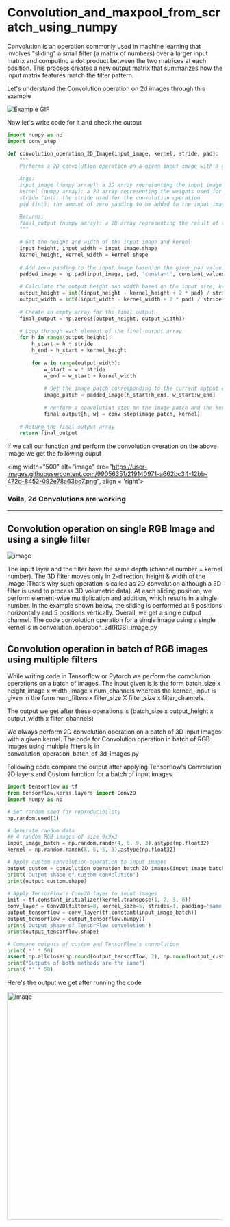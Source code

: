 # Convolution_and_maxpool_from_scratch_using_numpy

Convolution is an operation commonly used in machine learning that involves "sliding" a small filter (a matrix of numbers) over a larger input matrix and computing a dot product between the two matrices at each position. This process creates a new output matrix that summarizes how the input matrix features match the filter pattern.

Let's understand the Convolution operation on 2d images through this example

![Example GIF](https://miro.medium.com/v2/resize:fit:1070/1*Zx-ZMLKab7VOCQTxdZ1OAw.gif)

Now let's write code for it and check the output

```python
import numpy as np
import conv_step

def convolution_operation_2D_Image(input_image, kernel, stride, pad):
    """
    Performs a 2D convolution operation on a given input_image with a given kernel.

    Args:
    input_image (numpy array): a 2D array representing the input image
    kernel (numpy array): a 2D array representing the weights used for the convolution
    stride (int): the stride used for the convolution operation
    pad (int): the amount of zero padding to be added to the input image

    Returns:
    final_output (numpy array): a 2D array representing the result of the convolution operation
    """
    
    # Get the height and width of the input image and kernel
    input_height, input_width = input_image.shape
    kernel_height, kernel_width = kernel.shape
    
    # Add zero padding to the input image based on the given pad value
    padded_image = np.pad(input_image, pad, 'constant', constant_values=(0, 0))
    
    # Calculate the output height and width based on the input size, kernel size, stride, and pad
    output_height = int((input_height - kernel_height + 2 * pad) / stride) + 1
    output_width = int((input_width - kernel_width + 2 * pad) / stride) + 1
    
    # Create an empty array for the final output
    final_output = np.zeros((output_height, output_width))
    
    # Loop through each element of the final output array
    for h in range(output_height):
        h_start = h * stride
        h_end = h_start + kernel_height
        
        for w in range(output_width):
            w_start = w * stride
            w_end = w_start + kernel_width
            
            # Get the image patch corresponding to the current output element
            image_patch = padded_image[h_start:h_end, w_start:w_end]
            
            # Perform a convolution step on the image patch and the kernel
            final_output[h, w] = conv_step(image_patch, kernel)
    
    # Return the final output array
    return final_output

```

If we call our function and perform the convolution overation on the above image we get the following ouput

<img width="500" alt="image" src="https://user-images.githubusercontent.com/99056351/219140971-a662bc34-12bb-472d-8452-092e78a63bc7.png", align = 'right'>

### Voila, 2d Convolutions are working

------------------------------------------------------------------------------------------------------------------------------------------

## Convolution operation on single RGB Image and using a single filter 

![image](https://user-images.githubusercontent.com/99056351/219204102-a086ab29-df83-4f0e-9eff-6da7671995ce.png)

The input layer and the filter have the same depth (channel number = kernel number). The 3D filter moves only in 2-direction, height & width of the image (That’s why such operation is called as 2D convolution although a 3D filter is used to process 3D volumetric data). At each sliding position, we perform element-wise multiplication and addition, which results in a single number. In the example shown below, the sliding is performed at 5 positions horizontally and 5 positions vertically. Overall, we get a single output channel.
The code convolution operation for a single image using a single kernel is in convolution_operation_3d(RGB)_image.py

## Convolution operation in batch of RGB images using multiple filters

While writing code in Tensorflow or Pytorch we perform the convolution operations on a batch of images. The input given is is the form batch_size x height_image x width_image x num_channels whereas the kernerl_input is given in the form num_filters x filter_size X filter_size x filter_channels.

The output we get after these operations is (batch_size x output_height x output_width x filter_channels)

We always perform 2D convolution operation on a batch of 3D input images with a given kernel.
The code for Convolution operation in batch of RGB images using multiple filters is in convolution_operation_batch_of_3d_images.py 

Following code compare the output  after applying Tensorflow's Convolution 2D layers and Custom function for a batch of input images.

```python
import tensorflow as tf
from tensorflow.keras.layers import Conv2D
import numpy as np

# Set random seed for reproducibility
np.random.seed(1)

# Generate random data
## 4 random RGB images of size 9x9x3
input_image_batch = np.random.randn(4, 9, 9, 3).astype(np.float32)
kernel = np.random.randn(8, 5, 5, 3).astype(np.float32)

# Apply custom convolution operation to input images
output_custom = convolution_operation_batch_3D_images(input_image_batch, kernel, stride=1, pad=2)
print('Output shape of custom convolution')
print(output_custom.shape)

# Apply TensorFlow's Conv2D layer to input images
init = tf.constant_initializer(kernel.transpose(1, 2, 3, 0))
conv_layer = Conv2D(filters=8, kernel_size=5, strides=1, padding='same', use_bias=False, kernel_initializer=init)
output_tensorflow = conv_layer(tf.constant(input_image_batch))
output_tensorflow = output_tensorflow.numpy()
print('Output shape of TensorFlow convolution')
print(output_tensorflow.shape)

# Compare outputs of custom and TensorFlow's convolution
print('*' * 50)
assert np.allclose(np.round(output_tensorflow, 2), np.round(output_custom, 2), rtol=1e-5, atol=1e-8)
print("Outputs of both methods are the same")
print('*' * 50)


```
Here's the output we get after running the code

<img width="532" alt="image" src="https://user-images.githubusercontent.com/99056351/219207491-9fc7ce18-340d-403d-99b8-023e6613b0c8.png">


